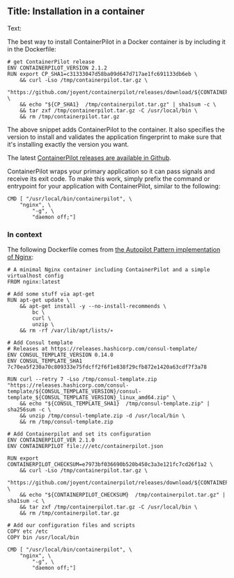 Title: Installation in a container
----
Text:

The best way to install ContainerPilot in a Docker container is by including it in the Dockerfile:

```
# get ContainerPilot release
ENV CONTAINERPILOT_VERSION 2.1.2
RUN export CP_SHA1=c31333047d58ba09d647d717ae1fc691133db6eb \
    && curl -Lso /tmp/containerpilot.tar.gz \
         "https://github.com/joyent/containerpilot/releases/download/${CONTAINERPILOT_VERSION}/containerpilot-${CONTAINERPILOT_VERSION}.tar.gz" \
    && echo "${CP_SHA1}  /tmp/containerpilot.tar.gz" | sha1sum -c \
    && tar zxf /tmp/containerpilot.tar.gz -C /usr/local/bin \
    && rm /tmp/containerpilot.tar.gz
```

The above snippet adds ContainerPilot to the container. It also specifies the version to install and validates the application fingerprint to make sure that it's installing exactly the version you want.

The latest [ContainerPilot releases are available in Github](https://github.com/joyent/containerpilot/releases).

ContainerPilot wraps your primary application so it can pass signals and receive its exit code. To make this work, simply prefix the command or entrypoint for your application with ContainerPilot, similar to the following:

```
CMD [ "/usr/local/bin/containerpilot", \
    "nginx", \
        "-g", \
        "daemon off;"]
```

### In context

The following Dockerfile comes from [the Autopilot Pattern implementation of Nginx](https://github.com/autopilotpattern/nginx/blob/master/Dockerfile):

```
# A minimal Nginx container including ContainerPilot and a simple virtualhost config
FROM nginx:latest

# Add some stuff via apt-get
RUN apt-get update \
    && apt-get install -y --no-install-recommends \
        bc \
        curl \
        unzip \
    && rm -rf /var/lib/apt/lists/∗

# Add Consul template
# Releases at https://releases.hashicorp.com/consul-template/
ENV CONSUL_TEMPLATE_VERSION 0.14.0
ENV CONSUL_TEMPLATE_SHA1 7c70ea5f230a70c809333e75fdcff2f6f1e838f29cfb872e1420a63cdf7f3a78

RUN curl --retry 7 -Lso /tmp/consul-template.zip "https://releases.hashicorp.com/consul-template/${CONSUL_TEMPLATE_VERSION}/consul-template_${CONSUL_TEMPLATE_VERSION}_linux_amd64.zip" \
    && echo "${CONSUL_TEMPLATE_SHA1}  /tmp/consul-template.zip" | sha256sum -c \
    && unzip /tmp/consul-template.zip -d /usr/local/bin \
    && rm /tmp/consul-template.zip

# Add Containerpilot and set its configuration
ENV CONTAINERPILOT_VER 2.1.0
ENV CONTAINERPILOT file:///etc/containerpilot.json

RUN export CONTAINERPILOT_CHECKSUM=e7973bf036690b520b450c3a3e121fc7cd26f1a2 \
    && curl -Lso /tmp/containerpilot.tar.gz \
         "https://github.com/joyent/containerpilot/releases/download/${CONTAINERPILOT_VER}/containerpilot-${CONTAINERPILOT_VER}.tar.gz" \
    && echo "${CONTAINERPILOT_CHECKSUM}  /tmp/containerpilot.tar.gz" | sha1sum -c \
    && tar zxf /tmp/containerpilot.tar.gz -C /usr/local/bin \
    && rm /tmp/containerpilot.tar.gz

# Add our configuration files and scripts
COPY etc /etc
COPY bin /usr/local/bin

CMD [ "/usr/local/bin/containerpilot", \
    "nginx", \
        "-g", \
        "daemon off;"]
```
